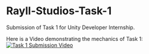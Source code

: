 # Rayll-Studios-Task-1
Submission of Task 1 for Unity Developer Internship.

Here is a Video demonstrating the mechanics of Task 1:
[![Task 1 Submission Video](https://img.youtube.com/vi/BtZp6bBs5fw/0.jpg)](https://www.youtube.com/watch?v=BtZp6bBs5fw)

